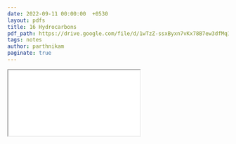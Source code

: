 ```yaml
---
date: 2022-09-11 00:00:00  +0530
layout: pdfs
title: 16 Hydrocarbons
pdf_path: https://drive.google.com/file/d/1wTzZ-ssxByxn7vKx78B7ew3dfMq1pg7K/preview?usp=sharing
tags: notes
author: parthnikam
paginate: true
---
```


<iframe class="embed-pdf" src="{{ page.pdf_path }}#toolbar=0" seamless="seamless" scrolling="no" style="overflow:hidden"></iframe>
